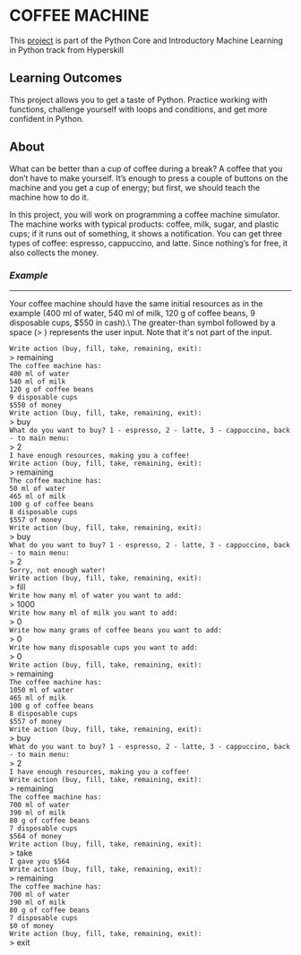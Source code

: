 # COFFEE MACHINE

This [project](https://hyperskill.org/projects/68) is part of the Python Core and Introductory Machine Learning in Python track from Hyperskill

## Learning Outcomes

This project allows you to get a taste of Python. Practice working with functions, challenge yourself with loops and conditions, and get more confident in Python.

## About
What can be better than a cup of coffee during a break? A coffee that you don’t have to make yourself. It’s enough to press a couple of buttons on the machine and you get a cup of energy; but first, we should teach the machine how to do it. 

In this project, you will work on programming a coffee machine simulator. The machine works with typical products: coffee, milk, sugar, and plastic cups; if it runs out of something, it shows a notification. You can get three types of coffee: espresso, cappuccino, and latte. Since nothing’s for free, it also collects the money.

### *Example*
---
Your coffee machine should have the same initial resources as in the example (400 ml of water, 540 ml of milk, 120 g of coffee beans, 9 disposable cups, $550 in cash).\ 
The greater-than symbol followed by a space (> ) represents the user input. Note that it's not part of the input.

`Write action (buy, fill, take, remaining, exit):`\
\> remaining\
`The coffee machine has:`\
`400 ml of water`\
`540 ml of milk`\
`120 g of coffee beans`\
`9 disposable cups`\
`$550 of money`\
`Write action (buy, fill, take, remaining, exit):`\
\> buy\
`What do you want to buy? 1 - espresso, 2 - latte, 3 - cappuccino, back - to main menu:`\
\> 2\
`I have enough resources, making you a coffee!`\
`Write action (buy, fill, take, remaining, exit):`\
\> remaining\
`The coffee machine has:`\
`50 ml of water`\
`465 ml of milk`\
`100 g of coffee beans`\
`8 disposable cups`\
`$557 of money`\
`Write action (buy, fill, take, remaining, exit):`\
\> buy\
`What do you want to buy? 1 - espresso, 2 - latte, 3 - cappuccino, back - to main menu:`\
\> 2\
`Sorry, not enough water!`\
`Write action (buy, fill, take, remaining, exit):`\
\> fill\
`Write how many ml of water you want to add:`\
\> 1000\
`Write how many ml of milk you want to add:`\
\> 0\
`Write how many grams of coffee beans you want to add:`\
\> 0\
`Write how many disposable cups you want to add:`\
\> 0\
`Write action (buy, fill, take, remaining, exit):`\
\> remaining\
`The coffee machine has:`\
`1050 ml of water`\
`465 ml of milk`\
`100 g of coffee beans`\
`8 disposable cups`\
`$557 of money`\
`Write action (buy, fill, take, remaining, exit):`\
\> buy\
`What do you want to buy? 1 - espresso, 2 - latte, 3 - cappuccino, back - to main menu:`\
\> 2\
`I have enough resources, making you a coffee!`\
`Write action (buy, fill, take, remaining, exit):`\
\> remaining\
`The coffee machine has:`\
`700 ml of water`\
`390 ml of milk`\
`80 g of coffee beans`\
`7 disposable cups`\
`$564 of money`\
`Write action (buy, fill, take, remaining, exit):`\
\> take\
`I gave you $564`\
`Write action (buy, fill, take, remaining, exit):`\
\> remaining\
`The coffee machine has:`\
`700 ml of water`\
`390 ml of milk`\
`80 g of coffee beans`\
`7 disposable cups`\
`$0 of money`\
`Write action (buy, fill, take, remaining, exit):`\
\> exit